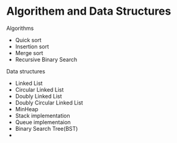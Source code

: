 # Algorithem and Data Structures
Algorithms
* Quick sort
* Insertion sort
* Merge sort
* Recursive Binary Search

Data structures
* Linked List
* Circular Linked List
* Doubly Linked List
* Doubly Circular Linked List
* MinHeap
* Stack implementation
* Queue implementaion
* Binary Search Tree(BST)
* 
